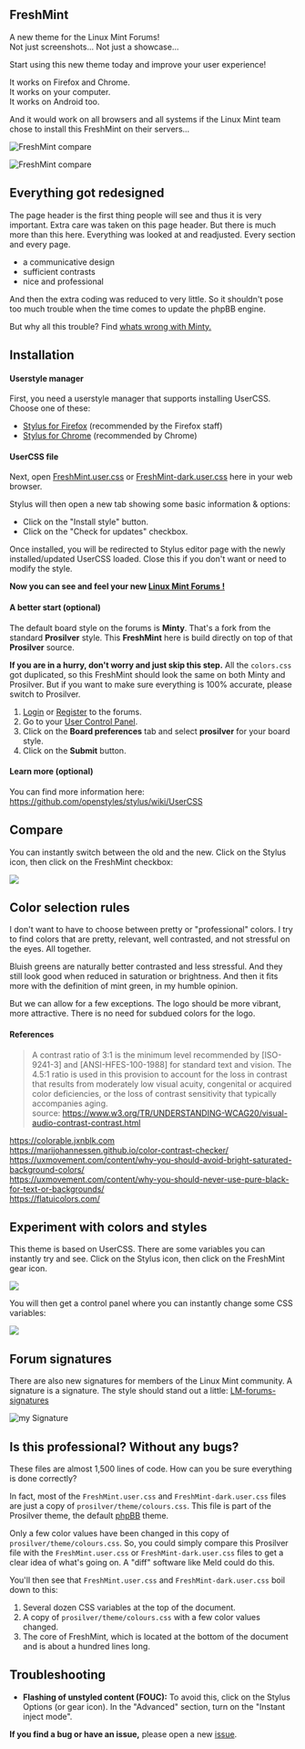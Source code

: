## FreshMint

A new theme for the Linux Mint Forums!  
Not just screenshots... Not just a showcase...  

Start using this new theme today and improve your user experience!  

It works on Firefox and Chrome.  
It works on your computer.  
It works on Android too.  

And it would work on all browsers and all systems if the Linux Mint team chose to install this FreshMint on their servers...

![FreshMint compare](screenshots/Minty-vs-FreshMint.png) 

![FreshMint compare](screenshots/Minty-vs-FreshMint-dark.png) 

## Everything got redesigned

The page header is the first thing people will see and thus it is very important. Extra care was taken on this page header. But there is much more than this here. Everything was looked at and readjusted. Every section and every page.

* a communicative design
* sufficient contrasts
* nice and professional

And then the extra coding was reduced to very little. So it shouldn't pose too much trouble when the time comes to update the phpBB engine.

But why all this trouble? Find [whats wrong with Minty.](Whats-Wrong-With-Minty.md)

## Installation

#### Userstyle manager

First, you need a userstyle manager that supports installing UserCSS. Choose one of these:

* [Stylus for Firefox](https://addons.mozilla.org/en-US/firefox/addon/styl-us/) (recommended by the Firefox staff)
* [Stylus for Chrome](https://chrome.google.com/webstore/detail/stylus/clngdbkpkpeebahjckkjfobafhncgmne) (recommended by Chrome)

#### UserCSS file

Next, open [FreshMint.user.css](https://raw.githubusercontent.com/SebastJava/FreshMint/main/FreshMint.user.css) or [FreshMint-dark.user.css](https://raw.githubusercontent.com/SebastJava/FreshMint/main/FreshMint-dark.user.css) here in your web browser.

Stylus will then open a new tab showing some basic information & options:

* Click on the "Install style" button.
* Click on the "Check for updates" checkbox.

Once installed, you will be redirected to Stylus editor page with the newly installed/updated UserCSS loaded. Close this if you don't want or need to modify the style.

**Now you can see and feel your new [Linux Mint Forums !](https://forums.linuxmint.com)**

#### A better start (optional)

The default board style on the forums is **Minty**. That's a fork from the standard **Prosilver** style. This **FreshMint** here is build directly on top of that **Prosilver** source.

**If you are in a hurry, don't worry and just skip this step.** All the `colors.css` got duplicated, so this FreshMint should look the same on both Minty and Prosilver. But if you want to make sure everything is 100% accurate, please switch to Prosilver.

1. [Login](https://forums.linuxmint.com/ucp.php?mode=login&redirect=index.php) or [Register](https://forums.linuxmint.com/ucp.php?mode=register) to the forums.
2. Go to your [User Control Panel](https://forums.linuxmint.com/ucp.php).
3. Click on the **Board preferences** tab and select **prosilver** for your board style.
4. Click on the **Submit** button.

#### Learn more (optional)

You can find more information here:  
https://github.com/openstyles/stylus/wiki/UserCSS

## Compare

You can instantly switch between the old and the new. Click on the Stylus icon, then click on the FreshMint checkbox:

![](screenshots/Stylus-on-off.png)

## Color selection rules

I don't want to have to choose between pretty or "professional" colors. I try to find colors that are pretty, relevant, well contrasted, and not stressful on the eyes. All together.

Bluish greens are naturally better contrasted and less stressful. And they still look good when reduced in saturation or brightness. And then it fits more with the definition of mint green, in my humble opinion.

But we can allow for a few exceptions. The logo should be more vibrant, more attractive. There is no need for subdued colors for the logo.

#### References

> A contrast ratio of 3:1 is the minimum level recommended by [ISO-9241-3] and [ANSI-HFES-100-1988] for standard text and vision. The 4.5:1 ratio is used in this provision to account for the loss in contrast that results from moderately low visual acuity, congenital or acquired color deficiencies, or the loss of contrast sensitivity that typically accompanies aging.  
> source: https://www.w3.org/TR/UNDERSTANDING-WCAG20/visual-audio-contrast-contrast.html

https://colorable.jxnblk.com  
https://marijohannessen.github.io/color-contrast-checker/  
https://uxmovement.com/content/why-you-should-avoid-bright-saturated-background-colors/  
https://uxmovement.com/content/why-you-should-never-use-pure-black-for-text-or-backgrounds/  
https://flatuicolors.com/  

## Experiment with colors and styles

This theme is based on UserCSS. There are some variables you can instantly try and see. Click on the Stylus icon, then click on the FreshMint gear icon.

![](screenshots/Stylus-configure.png)

You will then get a control panel where you can instantly change some CSS variables:

![](screenshots/Stylus-UserCSS-config.png)

## Forum signatures

There are also new signatures for members of the Linux Mint community. A signature is a signature. The style should stand out a little: [LM-forums-signatures](https://github.com/SebastJava/LM-forums-signatures)

![my Signature](https://raw.githubusercontent.com/SebastJava/LM-forums-signatures/main/img_host/sebastjava-sign-2lines-14.png)

## Is this professional? Without any bugs?

These files are almost 1,500 lines of code. How can you be sure everything is done correctly?

In fact, most of the `FreshMint.user.css` and `FreshMint-dark.user.css` files are just a copy of `prosilver/theme/colours.css`. This file is part of the Prosilver theme, the default [phpBB](https://www.phpbb.com) theme.

Only a few color values have been changed in this copy of `prosilver/theme/colours.css`. So, you could simply compare this Prosilver file with the `FreshMint.user.css` or `FreshMint-dark.user.css` files to get a clear idea of what's going on. A "diff" software like Meld could do this.

You'll then see that `FreshMint.user.css` and `FreshMint-dark.user.css` boil down to this:

1. Several dozen CSS variables at the top of the document.
2. A copy of `prosilver/theme/colours.css` with a few color values changed.
3. The core of FreshMint, which is located at the bottom of the document and is about a hundred lines long.

## Troubleshooting

* **Flashing of unstyled content (FOUC):** To avoid this, click on the Stylus Options (or gear icon). In the "Advanced" section, turn on the "Instant inject mode".

**If you find a bug or have an issue,** please open a new [issue](https://github.com/SebastJava/FreshMint/issues).
